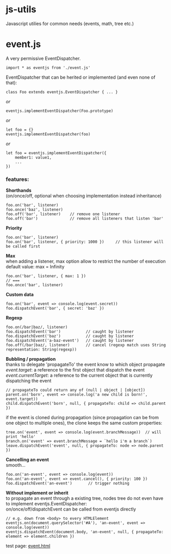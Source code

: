 # js-utils
Javascript utilies for common needs (events, math, tree etc.)

# event.js
A very permissive EventDispatcher.   
```
import * as eventjs from './event.js'
```

EventDispatcher that can be herited or implemented (and even none of that):
```
class Foo extends eventjs.EventDispatcher { ... }
```
_or_
``` 
eventjs.implementEventDispatcher(Foo.prototype)
```
_or_
``` 
let foo = {}
eventjs.implementEventDispatcher(foo)
```
_or_
``` 
let foo = eventjs.implementEventDispatcher({
	member1: value1,
	...
})
```

### features:

__Shorthands__
<br> (on/once/off, optional when choosing implementation instead inheritance) 
```
foo.on('bar', listener)
foo.once('baz', listener)
foo.off('bar', listener)    // remove one listener
foo.off('bar')              // remove all listeners that listen 'bar'
```

__Priority__
<br>
```
foo.on('bar', listener)
foo.on('bar', listener, { priority: 1000 })     // this listener will be called first
```

__Max__
<br> when adding a listener, max option allow to restrict the number of execution
<br> default value: max = Infinity 
```
foo.on('bar', listener, { max: 1 })
// ===
foo.once('bar', listener)
```

__Custom data__
<br>
```
foo.on('bar', event => console.log(event.secret))
foo.dispatchEvent('bar', { secret: 'baz' })
```

__Regexp__
<br>
```
foo.on(/bar|baz/, listener)
foo.dispatchEvent('bar')           // caught by listener
foo.dispatchEvent('baz')           // caught by listener
foo.dispatchEvent('a-baz-event')   // caught by listener
foo.off(/bar|baz/, listener)       // cancel (regexp match uses String representation: String(regexp))
```

__Bubbling / propagation__
<br> thanks to delegate 'propagateTo' the event know to which object propagate
<br> _event.target_: a reference to the first object that dispatch the event
<br> _event.currentTarget_: a reference to the current object that is currently dispatching the event
```
// propagateTo could return any of (null | object | [object])
parent.on('born', event => console.log('a new child is born!', event.target))
child.dispatchEvent('born', null, { propagateTo: child => child.parent })
```
if the event is cloned during propagation (since propagation can be from one object to multiple ones), the clone keeps the same custom properties:
```
tree.on('event', event => console.log(event.branchMessage))  // will print 'hello'
branch.on('event' => event.branchMessage = `hello i'm a branch`)
leave.dispatchEvent('event', null, { propagateTo: node => node.parent })
```

__Cancelling an event__
<br> smooth...
```
foo.on('an-event', event => console.log(event))
foo.on('an-event', event => event.cancel(), { priority: 100 })
foo.dispatchEvent('an-event')		// trigger nothing
```


__Without implement or inherit__
<br> to propagate an event through a existing tree, nodes tree do not even have to implement eventjs.EventDispatcher:
<br> on/once/off/dispatchEvent can be called from eventjs directly
```
// e.g. down from <body> to every HTMLElement
eventjs.on(document.querySelector('#A'), 'an-event', event => console.log(event))
eventjs.dispatchEvent(document.body, 'an-event', null, { propagateTo: element => element.children })
```

test page: [event.html](http://htmlpreview.github.io/?https://github.com/jniac/js-utils/blob/master/test/event.html)  
